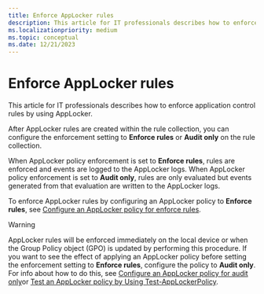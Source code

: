 ```yaml
---
title: Enforce AppLocker rules
description: This article for IT professionals describes how to enforce application control rules by using AppLocker.
ms.localizationpriority: medium
ms.topic: conceptual
ms.date: 12/21/2023
---
```


# Enforce AppLocker rules

This article for IT professionals describes how to enforce application control rules by using AppLocker.

After AppLocker rules are created within the rule collection, you can configure the enforcement setting to **Enforce rules** or **Audit only** on the rule collection.

When AppLocker policy enforcement is set to **Enforce rules**, rules are enforced and events are logged to the AppLocker logs. When AppLocker policy enforcement is set to **Audit only**, rules are only evaluated but events generated from that evaluation are written to the AppLocker logs.

To enforce AppLocker rules by configuring an AppLocker policy to **Enforce rules**, see [Configure an AppLocker policy for enforce rules](configure-an-applocker-policy-for-enforce-rules.md).

> [!WARNING]
> AppLocker rules will be enforced immediately on the local device or when the Group Policy object (GPO) is updated by performing this procedure. If you want to see the effect of applying an AppLocker policy before setting the enforcement setting to **Enforce rules**, configure the policy to **Audit only**. For info about how to do this, see [Configure an AppLocker policy for audit only](configure-an-applocker-policy-for-audit-only.md)or [Test an AppLocker policy by Using Test-AppLockerPolicy](test-an-applocker-policy-by-using-test-applockerpolicy.md).

